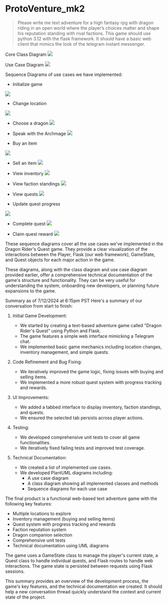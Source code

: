 # ProtoVenture_mk2

> Please write me text adventure for a high fantasy rpg with dragon riding in an open world where the player’s choices matter and shape his reputation standing with rival factions.  This game should use python 3.12 with the flask framework.  It should have a basic web client that mimics the look of the telegram instant messenger.​​​​​​​​​​​​​​​​

Core Class Diagram
<img src="https://www.plantuml.com/plantuml/svg/bP91ZzGm38Nl_HNMd6OM5ebhJtk2CuBxADjufc6JkCJE8eJuxoHnfochvR2NL7f-TZ-_v8759Cd13vCtpF3P1FmgHX1-3m3lF4r67CKHM9ABrwebNBAigdMJLCqcS_tNvU8pHg7qgvi2Cfihxbq_Ch9mjnXhpqqxjdE4B_LpggMyM2EerVEIw9gGMMtdQC8szZsOG3cMNXUrispcmjgOyAT9zfMsvXGwLvBZgHDT4WKLhH6ZUYblEGr_1erEKJMs_U0M3_AKtF8oINhyZfEuPsoiLRdjjGaJXSMZe1tXaSYZYLNLBJgaPjDJsIVmfhrqYRxJft8-wKw9ik0nPRzBEg3CP0kjT-ijfHoFfzhV7zBXum7kxk_XS7TOn-lK8dNJ29cHXo6I82HtdGNeqklZ-Ehr3m3VPiSh1nZF1DECqnE3ku3C2CqFnR85MNfCjD0U1JUFfbaxNBL-6B3KAyWB7ANVKFu3eLMTVBEqFp9AyNOG40996M-essi07RRZUC1eS_1_0G00">

Use Case Diagram
<img src="https://www.plantuml.com/plantuml/svg/TP7BJiCm44Nt_efHDwnQaVIDggXGDknugEn7yTInSEnWEvI2-7UIDfRYLbr5TywnHxbUEu_MrwLYYdOUl04hHU61IqkvbqOppBsnyApmG9QnTefQA8B1eqLXDBnAJlR6mKjDpW_Wbm7KZd9qZVAafPUev0-1m986W0wscwIlR0hKWa2P7DjrdPB6YZ7D5u6t6uCoxYjl5U47xAKluDxcHOaYB9lqjOVw0AX1UYexF8rk8QNE-ApFtoNjGUelqjxOGsVCBumT7fi3vr5pgONhpCM5-Tbs5l2oZxSLHqyd0IfhX2KNnEGsQiUKbQBW1YNkMA4ikxiixT7oeANiZx7Jsy9mcBMZEAPn7CTn4iTf76TndCTn4SSbQyx3Q9GTVn3kOBMIEbSrfonhqEmw6bz7awke6GMM71bzUzByX9A0qhDZwqQfI_KF">

Sequence Diagrams of use cases we have implemented:

- Initialize game
<img src="https://www.plantuml.com/plantuml/svg/HOzH2i8m44J_SugvG2_G3wae-kE7L3p0aYuIJ3SbkqMylJ65z6k6sSSCEwXHjdMEZhobZ7kaBsUt2Re3Bf7qtUFeFQlYHJFZETvSZV_tQqaUHiOzJfcBGlYpfwuvT7lRoBPcGP1WWIAqagro6-zn3heKsx0wNbcGJ4YBXIJg1fQfFF03">

- Change location
<img src="https://www.plantuml.com/plantuml/svg/TP31IiSm3CRlVOeSzV1_WHraekXL5CyZfXahTarjKiItjzjmSuAd5FBxll9BhuR5wXmTaac1fuXVNDmsu7833n7rlOExIKGP4dz2548BajowMfX7dFd5qBY3N8HOTQ190l5LuuSV_jhjt9_GQ_PjxiN_ShVUxz15CrCO0y57PJK88s3ECH2-HVxTS3WyizMIeAw_UT1rZyc3vALH3w5DluFxeBazJzgdHC_9j-Dz0m00">
  
- Choose a dragon
  <img src="https://www.plantuml.com/plantuml/svg/VPB1pjCm48JlVefLJkN02-I02gr0N12qubmjzj1OTUpWNOFozeJ4f57XxscjP3xlxdZseforzC6mrPJfS-0HsIo5Nh-Xzu7brjAXIqb0JQrCBlCrnORIe3v5Cyl-w3zmZxEoegKX9mkHY-sIjzZzmxuog_Y1F7ImD_BVgvAyqASKOJZeTFZxTRfN46c46YAYbouxSNIf3oC90gnM-YdoTN1JhKfYrUo_5SLJvcEq6IoWuqATl4CMoXYAilh_TVnI8DfIcRjTXfok6IAxvbsAZdvvxRPU4T42tCcxJpRrGu32RMKFDa1BZlHZ_YVAMiGWtEVbaC5khAu-NVKCfHuYV0KrRolNyS_Dsnf4PpRycgGwHrtQpPDWZK_DNqj7ByDqf0mfGIcjKLZ2PFQ8hlJXDm00">
  
- Speak with the Archmage
  <img src="https://www.plantuml.com/plantuml/svg/TP31IWCn48Rl-nH3J_NW2-n1AXMBeA3s0SgO_Us6PfCuCr5yUxTPjhQ2fmJo_VDFlfKQYvKXDEmi2Jq7_eOqqq7NDtGVM0yjhVkK5BJOPl21lhprP3teLbm_y1uBIjbyYat5ZxaD3zWQ6rhAaXnKTwvFtc7vxuohvXJwC-4XEW4hw6daQ5Dyw4YGYt4jlOYz5AYrL7B7XjtOlHUeBXUFO8dqnkeTQKO8EXPM-2orxk4EvD_9fI476BePkLpe5LOaqaTzKsChUhx5xEq4Jjjq5SMlf4bpItTUytWbWPPWb8xzyHEYzN-JgbbJiqBioX1-0000">
  
- Buy an item
<img src="https://www.plantuml.com/plantuml/svg/TP7DJiCm48JlVefLJ-s15yW15O7WXCIFE5TBFKsZsjxWNIFozk0GKaMebyJoV9uTZxTgdAt4u7Xlakafy83iVdzqTKttWVNKqErHH44cz5u6wWpHZKf57ZZYrTZGL75NnNNzRDoiBB3gXls9kWCXIMcFr4hm5-6ttjVDBdqYcUJX8dZZFQqUMGsPv42MsMD57mLgTLOI8tnrQhfqUAv0GsKSi-kpj1cgwtzE6pUIvoFdQ-mbzW46_uSiWxt0IavJ4ZMsieWmjpo1KnG_efXxdjwceRjE-v_bZCtD42TF4QhSmcsHV8dX6m00">
  
- Sell an item
  <img src="https://www.plantuml.com/plantuml/svg/ZLBBJkim4DtxAqPTzIxk3sI1Ya0W5aX0nReQwjCIrOw3PrBHlyTsghXLnIEAuiXp7iVZMOXorC4xmsiDaPuS7n3DkD3_AxfpBBk6Rjv349064ZX7hSARKigOU_POAYkQKbtbwZn__fcfT8vBUbZlgDqK9MgxzExHfGG7mqxf8U_odbl7Rmw6qlETqcjlqrhvD8_mOGyg0NwaNbjBs-0iQQZyNncpHnP5fB0XZMmneuy1elamNL32PoigbohF6TJGKEAk-XYs4IBp2xKIUKHNMktNElZUGM5FOUSXNw13x8wf9EqDOk04fQivunyxkuGIOWoHF4Hu2uFEdjve7O_HydWuMqnHvsESfePkM-dJxmIhTyQTdKmMoMNmxWi0">
  
- View inventory
  <img src="https://www.plantuml.com/plantuml/svg/NSv12i8m50JGVKun5-W5if0knE9Ex0c-xIoAQPHaAlJsHWifTFK_p6EODikIbZau6_HAk0LRcTnsq9nm2PQV7Zq31-4QFup5hP0zt3_xeSvczZBHewCmLJMQpDKKpLvufvOKZxGsRWCypbD-btTthcKSozul">
  
- View faction standings
  <img src="https://www.plantuml.com/plantuml/svg/POun3i8m40Hxls8_a0-aG2bGqYBoWYC-a8NZHETrmUyn2Ge5rPsqeztfCiLOvkXaucAuH7cfkVsWEQ6FafyjHeqw4Nsbmf90kRaj-I23p3fIg2q69KpNGjamBnHtn6X-VLTbiVJ77fsxG8jpo6jzSVyELztaGtfarsdorViD">
  
- View quests
  <img src="https://www.plantuml.com/plantuml/svg/JSv13e9030NG_PpYNu0Bi30iZ6nLJb2XCSHXmFQFYRSNdIYkskI__BPnYZ5FCKZFsN2CybGBPQ3QuH35RpKwZTeJfwnE1-KIFi5Rj39fHw7MQ9Mu5p889VmYL5lLMPaj_RkjgzojiHzzMLT8p_6XNojfm6BprTGzD9g6zUyN">
  
- Update quest progress
<img src="https://www.plantuml.com/plantuml/svg/VP6zJiD048JxUuef4mb2dm950a4RGDJHujk4K-x7xEs1ylROFlm31TNQsc-qCtExh2HQWZVKQ1BiFLrOJ1suliM3ftpUOizoJ1BGKIv5h7XpsbpXhLpWbCFQ35ZFFrBW5oNbBKfhktduA9prq4ew2UUygh-nmzPcWdlbKx-OL1E_DiDYGTozStE6Ew99eVMiR4Vaz_rdrY8Hmq5a9ItPa5TKU1O3c6L_CZIUNFY98Fn5OfS1_fM-3a7WuYT7JNAv4MwBKj-VuMYNuSUU9y-r13kuvhdS-YnRtBlSTfyJLYEEbO6YHJMRpOwZBS5_0m00">
  
- Complete quest
  <img src="https://www.plantuml.com/plantuml/svg/TP4_JmCn3CNtV0gFxO3ORq2LGB0M47DbBYuzDNyEsm7rsvDBGdGTEjad_vxzxcKdYgp9EuEZHeQzmmkngGNk7k3PePm7s1CV8tl8r1G3w0aLnkXdHqe22D-9H4s15zKBUdfNL1eWpJRNGm4ECySl9f5D_GmPsveEByhNPT1LdT-QCbWHZoSQpp0TkmtxZrpVVoDD7Af144LD0fkkML-_reqE9zziC_qYsvNfsxAFOXocy4D18r_kcUQaM5BxH24BkQdxrZjwqirl2y0MnzI3RUypmDCaSsxhRxK8oWqCjgqNiwDWatT_">
  
- Claim quest reward
  <img src="https://www.plantuml.com/plantuml/svg/ZL4xJmCn3DxpAppU3OYz0oegWfM7c2kJk3shUOJ4eRf_JwuvUWW4QfOy_3tiB-iicAGugr1BIF1eSQIasWPNDt1lCHzMi0akMX82XFT2MQ338i6Xi0PjaLslJiY9ye2ENWI5LgsqFJ6sYOwOJDSklc9wTKR-e6q6qWVWtUp56VJiRnHQWQVVpr3NNtAtCTeHcZzq9Pe9mlw3V1rvl4uKImLoyFs_Cg-Dw2Xdt1CSMOOlKVQxeCXccblpGIxixIvCu87zNf4ttnDPmdycASb3Qzn0dkfBtEslgXBdM8yjSpBdUMkCM0DWZM-sPhwkDiNPJm00">

These sequence diagrams cover all the use cases we've implemented in the Dragon Rider's Quest game. They provide a clear visualization of the interactions between the Player, Flask (our web framework), GameState, and Quest objects for each major action in the game.

These diagrams, along with the class diagram and use case diagram provided earlier, offer a comprehensive technical documentation of the game's structure and functionality. They can be very useful for understanding the system, onboarding new developers, or planning future expansions to the game.​​​​​​​​​​​​​​​​

Summary as of 7/12/2024 at 6:15pm PST
Here's a summary of our conversation from start to finish:

1. Initial Game Development:
   - We started by creating a text-based adventure game called "Dragon Rider's Quest" using Python and Flask.
   - The game features a simple web interface mimicking a Telegram chat.
   - We implemented basic game mechanics including location changes, inventory management, and simple quests.

2. Code Refinement and Bug Fixing:
   - We iteratively improved the game logic, fixing issues with buying and selling items.
   - We implemented a more robust quest system with progress tracking and rewards.

3. UI Improvements:
   - We added a tabbed interface to display inventory, faction standings, and quests.
   - We ensured the selected tab persists across player actions.

4. Testing:
   - We developed comprehensive unit tests to cover all game functionalities.
   - We iteratively fixed failing tests and improved test coverage.

5. Technical Documentation:
   - We created a list of implemented use cases.
   - We developed PlantUML diagrams including:
     - A use case diagram
     - A class diagram showing all implemented classes and methods
     - Sequence diagrams for each use case

The final product is a functional web-based text adventure game with the following key features:
- Multiple locations to explore
- Inventory management (buying and selling items)
- Quest system with progress tracking and rewards
- Faction reputation system
- Dragon companion selection
- Comprehensive unit tests
- Technical documentation using UML diagrams

The game uses a GameState class to manage the player's current state, a Quest class to handle individual quests, and Flask routes to handle web interactions. The game state is persisted between requests using Flask sessions.

This summary provides an overview of the development process, the game's key features, and the technical documentation we created. It should help a new conversation thread quickly understand the context and current state of the project.​​​​​​​​​​​​​​​​
